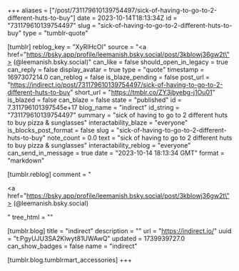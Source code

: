 +++
aliases = ["/post/731179610139754497/sick-of-having-to-go-to-2-different-huts-to-buy"]
date = 2023-10-14T18:13:34Z
id = "731179610139754497"
slug = "sick-of-having-to-go-to-2-different-huts-to-buy"
type = "tumblr-quote"

[tumblr]
reblog_key = "XyRlHcOl"
source = "<a href=\"https://bsky.app/profile/leemanish.bsky.social/post/3kblowj36gw2t\"> (@leemanish.bsky.social)</a>"
can_like = false
should_open_in_legacy = true
can_reply = false
display_avatar = true
type = "quote"
timestamp = 1697307214.0
can_reblog = false
is_blaze_pending = false
post_url = "https://indirect.io/post/731179610139754497/sick-of-having-to-go-to-2-different-huts-to-buy"
short_url = "https://tmblr.co/ZY3jbyebg-j1Ou01"
is_blazed = false
can_blaze = false
state = "published"
id = 7.311796101397545e+17
blog_name = "indirect"
id_string = "731179610139754497"
summary = "sick of having to go to 2 different huts to buy pizza & sunglasses"
interactability_blaze = "everyone"
is_blocks_post_format = false
slug = "sick-of-having-to-go-to-2-different-huts-to-buy"
note_count = 0.0
text = "sick of having to go to 2 different huts to buy pizza &amp; sunglasses"
interactability_reblog = "everyone"
can_send_in_message = true
date = "2023-10-14 18:13:34 GMT"
format = "markdown"

[tumblr.reblog]
comment = "<p><a href=\"https://bsky.app/profile/leemanish.bsky.social/post/3kblowj36gw2t\"> (@leemanish.bsky.social)</a></p>"
tree_html = ""

[tumblr.blog]
title = "indirect"
description = ""
url = "https://indirect.io/"
uuid = "t:PgyUJU3SA2Klwyt81UWAwQ"
updated = 1739939727.0
can_show_badges = false
name = "indirect"

[tumblr.blog.tumblrmart_accessories]
+++
